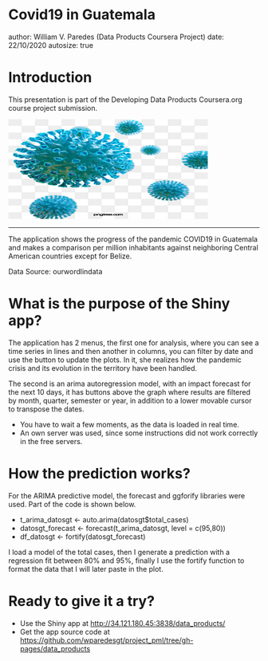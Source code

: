 Covid19 in Guatemala
========================================================
author: William V. Paredes (Data Products Coursera Project)
date: 22/10/2020
autosize: true

Introduction
========================================================
This presentation is part of the Developing Data Products Coursera.org course project submission.

<p align="left">
<img src="covid19.jpg" width="400" height="200">
</p>

***
The application shows the progress of the pandemic COVID19 in Guatemala and makes a comparison per million inhabitants against neighboring Central American countries except for Belize.

Data Source: ourwordlindata




What is the purpose of the Shiny app?
========================================================
The application has 2 menus, the first one for analysis, where you can see a time series in lines and then another in columns, you can filter by date and use the button to update the plots. In it, she realizes how the pandemic crisis and its evolution in the territory have been handled.

The second is an arima autoregression model, with an impact forecast for the next 10 days, it has buttons above the graph where results are filtered by month, quarter, semester or year, in addition to a lower movable cursor to transpose the dates.

- You have to wait a few moments, as the data is loaded in real time.
- An own server was used, since some instructions did not work correctly in the free servers.


How the prediction works?
========================================================
For the ARIMA predictive model, the forecast and ggforify libraries were used. Part of the code is shown below.

- t_arima_datosgt <- auto.arima(datosgt$total_cases)
- datosgt_forecast <- forecast(t_arima_datosgt, level = c(95,80))
- df_datosgt <- fortify(datosgt_forecast)

I load a model of the total cases, then I generate a prediction with a regression fit between 80% and 95%, finally I use the fortify function to format the data that I will later paste in the plot.


Ready to give it a try?
========================================================
- Use the Shiny app at http://34.121.180.45:3838/data_products/
- Get the app source code at https://github.com/wparedesgt/project_pml/tree/gh-pages/data_products



